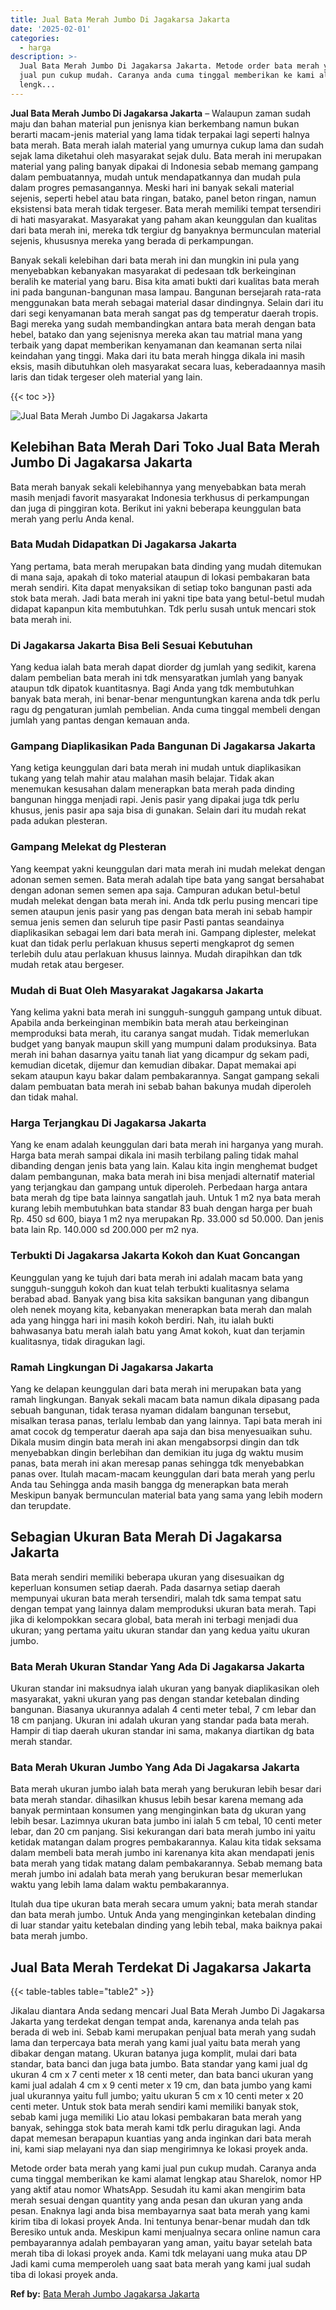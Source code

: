 ```yaml
---
title: Jual Bata Merah Jumbo Di Jagakarsa Jakarta
date: '2025-02-01'
categories:
  - harga
description: >-
  Jual Bata Merah Jumbo Di Jagakarsa Jakarta. Metode order bata merah yang kami
  jual pun cukup mudah. Caranya anda cuma tinggal memberikan ke kami alamat
  lengk...
---
```


**Jual Bata Merah Jumbo Di Jagakarsa Jakarta** – Walaupun zaman sudah maju dan bahan material pun jenisnya kian berkembang namun bukan berarti macam-jenis material yang lama tidak terpakai lagi seperti halnya bata merah. Bata merah ialah material yang umurnya cukup lama dan sudah sejak lama diketahui oleh masyarakat sejak dulu. Bata merah ini merupakan material yang paling banyak dipakai di Indonesia sebab memang gampang dalam pembuatannya, mudah untuk mendapatkannya dan mudah pula dalam progres pemasangannya. Meski hari ini banyak sekali material sejenis, seperti hebel atau bata ringan, batako, panel beton ringan, namun eksistensi bata merah tidak tergeser. Bata merah memiliki tempat tersendiri di hati masyarakat. Masyarakat yang paham akan keunggulan dan kualitas dari bata merah ini, mereka tdk tergiur dg banyaknya bermunculan material sejenis, khususnya mereka yang berada di perkampungan.

Banyak sekali kelebihan dari bata merah ini dan mungkin ini pula yang menyebabkan kebanyakan masyarakat di pedesaan tdk berkeinginan beralih ke material yang baru. Bisa kita amati bukti dari kualitas bata merah ini pada bangunan-bangunan masa lampau. Bangunan bersejarah rata-rata menggunakan bata merah sebagai material dasar dindingnya. Selain dari itu dari segi kenyamanan bata merah sangat pas dg temperatur daerah tropis. Bagi mereka yang sudah membandingkan antara bata merah dengan bata hebel, batako dan yang sejenisnya mereka akan tau matrial mana yang terbaik yang dapat memberikan kenyamanan dan keamanan serta nilai keindahan yang tinggi. Maka dari itu bata merah hingga dikala ini masih eksis, masih dibutuhkan oleh masyarakat secara luas, keberadaannya masih laris dan tidak tergeser oleh material yang lain.

{{< toc >}}

![Jual Bata Merah Jumbo Di Jagakarsa Jakarta](/images/jual-bata-merah-20.png)

## Kelebihan Bata Merah Dari Toko Jual Bata Merah Jumbo Di Jagakarsa Jakarta

Bata merah banyak sekali kelebihannya yang menyebabkan bata merah masih menjadi favorit masyarakat Indonesia terkhusus di perkampungan dan juga di pinggiran kota. Berikut ini yakni beberapa keunggulan bata merah yang perlu Anda kenal.

### Bata Mudah Didapatkan Di Jagakarsa Jakarta

Yang pertama, bata merah merupakan bata dinding yang mudah ditemukan di mana saja, apakah di toko material ataupun di lokasi pembakaran bata merah sendiri. Kita dapat menyaksikan di setiap toko bangunan pasti ada stok bata merah. Jadi bata merah ini yakni tipe bata yang betul-betul mudah didapat kapanpun kita membutuhkan. Tdk perlu susah untuk mencari stok bata merah ini.

### Di Jagakarsa Jakarta Bisa Beli Sesuai Kebutuhan

Yang kedua ialah bata merah dapat diorder dg jumlah yang sedikit, karena dalam pembelian bata merah ini tdk mensyaratkan jumlah yang banyak ataupun tdk dipatok kuantitasnya. Bagi Anda yang tdk membutuhkan banyak bata merah, ini benar-benar menguntungkan karena anda tdk perlu ragu dg pengaturan jumlah pembelian. Anda cuma tinggal membeli dengan jumlah yang pantas dengan kemauan anda.

### Gampang Diaplikasikan Pada Bangunan Di Jagakarsa Jakarta

Yang ketiga keunggulan dari bata merah ini mudah untuk diaplikasikan tukang yang telah mahir atau malahan masih belajar. Tidak akan menemukan kesusahan dalam menerapkan bata merah pada dinding bangunan hingga menjadi rapi. Jenis pasir yang dipakai juga tdk perlu khusus, jenis pasir apa saja bisa di gunakan. Selain dari itu mudah rekat pada adukan plesteran.

### Gampang Melekat dg Plesteran

Yang keempat yakni keunggulan dari mata merah ini mudah melekat dengan adonan semen semen. Bata merah adalah tipe bata yang sangat bersahabat dengan adonan semen semen apa saja. Campuran adukan betul-betul mudah melekat dengan bata merah ini. Anda tdk perlu pusing mencari tipe semen ataupun jenis pasir yang pas dengan bata merah ini sebab hampir semua jenis semen dan seluruh tipe pasir Pasti pantas seandainya diaplikasikan sebagai lem dari bata merah ini. Gampang diplester, melekat kuat dan tidak perlu perlakuan khusus seperti mengkaprot dg semen terlebih dulu atau perlakuan khusus lainnya. Mudah dirapihkan dan tdk mudah retak atau bergeser.

### Mudah di Buat Oleh Masyarakat Jagakarsa Jakarta

Yang kelima yakni bata merah ini sungguh-sungguh gampang untuk dibuat. Apabila anda berkeinginan membikin bata merah atau berkeinginan memproduksi bata merah, itu caranya sangat mudah. Tidak memerlukan budget yang banyak maupun skill yang mumpuni dalam produksinya. Bata merah ini bahan dasarnya yaitu tanah liat yang dicampur dg sekam padi, kemudian dicetak, dijemur dan kemudian dibakar. Dapat memakai api sekam ataupun kayu bakar dalam pembakarannya. Sangat gampang sekali dalam pembuatan bata merah ini sebab bahan bakunya mudah diperoleh dan tidak mahal.

### Harga Terjangkau Di Jagakarsa Jakarta

Yang ke enam adalah keunggulan dari bata merah ini harganya yang murah. Harga bata merah sampai dikala ini masih terbilang paling tidak mahal dibanding dengan jenis bata yang lain. Kalau kita ingin menghemat budget dalam pembangunan, maka bata merah ini bisa menjadi alternatif material yang terjangkau dan gampang untuk diperoleh. Perbedaan harga antara bata merah dg tipe bata lainnya sangatlah jauh. Untuk 1 m2 nya bata merah kurang lebih membutuhkan bata standar 83 buah dengan harga per buah Rp. 450 sd 600, biaya 1 m2 nya merupakan Rp. 33.000 sd 50.000. Dan jenis bata lain Rp. 140.000 sd 200.000 per m2 nya.

### Terbukti Di Jagakarsa Jakarta Kokoh dan Kuat Goncangan

Keunggulan yang ke tujuh dari bata merah ini adalah macam bata yang sungguh-sungguh kokoh dan kuat telah terbukti kualitasnya selama berabad abad. Banyak yang bisa kita saksikan bangunan yang dibangun oleh nenek moyang kita, kebanyakan menerapkan bata merah dan malah ada yang hingga hari ini masih kokoh berdiri. Nah, itu ialah bukti bahwasanya batu merah ialah batu yang Amat kokoh, kuat dan terjamin kualitasnya, tidak diragukan lagi.

### Ramah Lingkungan Di Jagakarsa Jakarta

Yang ke delapan keunggulan dari bata merah ini merupakan bata yang ramah lingkungan. Banyak sekali macam bata namun dikala dipasang pada sebuah bangunan, tidak terasa nyaman didalam bangunan tersebut, misalkan terasa panas, terlalu lembab dan yang lainnya. Tapi bata merah ini amat cocok dg temperatur daerah apa saja dan bisa menyesuaikan suhu. Dikala musim dingin bata merah ini akan mengabsorpsi dingin dan tdk menyebabkan dingin berlebihan dan demikian itu juga dg waktu musim panas, bata merah ini akan meresap panas sehingga tdk menyebabkan panas over. Itulah macam-macam keunggulan dari bata merah yang perlu Anda tau Sehingga anda masih bangga dg menerapkan bata merah Meskipun banyak bermunculan material bata yang sama yang lebih modern dan terupdate.

## Sebagian Ukuran Bata Merah Di Jagakarsa Jakarta

Bata merah sendiri memiliki beberapa ukuran yang disesuaikan dg keperluan konsumen setiap daerah. Pada dasarnya setiap daerah mempunyai ukuran bata merah tersendiri, malah tdk sama tempat satu dengan tempat yang lainnya dalam memproduksi ukuran bata merah. Tapi jika di kelompokkan secara global, bata merah ini terbagi menjadi dua ukuran; yang pertama yaitu ukuran standar dan yang kedua yaitu ukuran jumbo.

### Bata Merah Ukuran Standar Yang Ada Di Jagakarsa Jakarta

Ukuran standar ini maksudnya ialah ukuran yang banyak diaplikasikan oleh masyarakat, yakni ukuran yang pas dengan standar ketebalan dinding bangunan. Biasanya ukurannya adalah 4 centi meter tebal, 7 cm lebar dan 18 cm panjang. Ukuran ini adalah ukuran yang standar pada bata merah. Hampir di tiap daerah ukuran standar ini sama, makanya diartikan dg bata merah standar.

### Bata Merah Ukuran Jumbo Yang Ada Di Jagakarsa Jakarta

Bata merah ukuran jumbo ialah bata merah yang berukuran lebih besar dari bata merah standar. dihasilkan khusus lebih besar karena memang ada banyak permintaan konsumen yang menginginkan bata dg ukuran yang lebih besar. Lazimnya ukuran bata jumbo ini ialah 5 cm tebal, 10 centi meter lebar, dan 20 cm panjang. Sisi kekurangan dari bata merah jumbo ini yaitu ketidak matangan dalam progres pembakarannya. Kalau kita tidak seksama dalam membeli bata merah jumbo ini karenanya kita akan mendapati jenis bata merah yang tidak matang dalam pembakarannya. Sebab memang bata merah jumbo ini adalah bata merah yang berukuran besar memerlukan waktu yang lebih lama dalam waktu pembakarannya.

Itulah dua tipe ukuran bata merah secara umum yakni; bata merah standar dan bata merah jumbo. Untuk Anda yang menginginkan ketebalan dinding di luar standar yaitu ketebalan dinding yang lebih tebal, maka baiknya pakai bata merah jumbo.

## Jual Bata Merah Terdekat Di Jagakarsa Jakarta

{{< table-tables table="table2" >}}

Jikalau diantara Anda sedang mencari Jual Bata Merah Jumbo Di Jagakarsa Jakarta yang terdekat dengan tempat anda, karenanya anda telah pas berada di web ini. Sebab kami merupakan penjual bata merah yang sudah lama dan terpercaya bata merah yang kami jual yaitu bata merah yang dibakar dengan matang. Ukuran batanya juga komplit, mulai dari bata standar, bata banci dan juga bata jumbo. Bata standar yang kami jual dg ukuran 4 cm x 7 centi meter x 18 centi meter, dan bata banci ukuran yang kami jual adalah 4 cm x 9 centi meter x 19 cm, dan bata jumbo yang kami jual ukurannya yaitu full jumbo; yaitu ukuran 5 cm x 10 centi meter x 20 centi meter. Untuk stok bata merah sendiri kami memiliki banyak stok, sebab kami juga memiliki Lio atau lokasi pembakaran bata merah yang banyak, sehingga stok bata merah kami tdk perlu diragukan lagi. Anda dapat memesan berapapun kuantias yang anda inginkan dari bata merah ini, kami siap melayani nya dan siap mengirimnya ke lokasi proyek anda.

Metode order bata merah yang kami jual pun cukup mudah. Caranya anda cuma tinggal memberikan ke kami alamat lengkap atau Sharelok, nomor HP yang aktif atau nomor WhatsApp. Sesudah itu kami akan mengirim bata merah sesuai dengan quantity yang anda pesan dan ukuran yang anda pesan. Enaknya lagi anda bisa membayarnya saat bata merah yang kami kirim tiba di lokasi proyek Anda. Ini tentunya benar-benar mudah dan tdk Beresiko untuk anda. Meskipun kami menjualnya secara online namun cara pembayarannya adalah pembayaran yang aman, yaitu bayar setelah bata merah tiba di lokasi proyek anda. Kami tdk melayani uang muka atau DP Jadi kami cuma memperoleh uang saat bata merah yang kami jual sudah tiba di lokasi proyek anda.

**Ref by:** [Bata Merah Jumbo Jagakarsa Jakarta](https://id.wikipedia.org/wiki/Bata)
